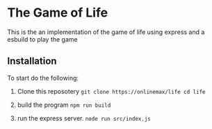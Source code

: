 # The Game of Life 

This is the an implementation of the game of life using express and a esbuild to play the game

## Installation

To start do the following: 

1. Clone this reposotery
    `git clone https://onlinemax/life
    cd life`

2. build the program
    `npm run build`
    
3. run the express server.
    `node run src/index.js`
